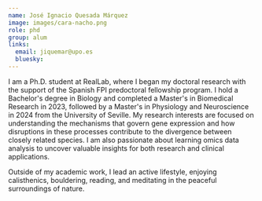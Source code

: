 ```yaml
---
name: José Ignacio Quesada Márquez
image: images/cara-nacho.png
role: phd
group: alum
links:
  email: jiquemar@upo.es
  bluesky:
---
```


I am a Ph.D. student at RealLab, where I began my doctoral research with the support of the Spanish FPI predoctoral fellowship program. I hold a Bachelor's degree in Biology and completed a Master's in Biomedical Research in 2023, followed by a Master's in Physiology and Neuroscience in 2024 from the University of Seville. My research interests are focused on understanding the mechanisms that govern gene expression and how disruptions in these processes contribute to the divergence between closely related species. I am also passionate about learning omics data analysis to uncover valuable insights for both research and clinical applications.

Outside of my academic work, I lead an active lifestyle, enjoying calisthenics, bouldering, reading, and meditating in the peaceful surroundings of nature.



